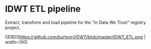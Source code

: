 # IDWT ETL pipeline

Extract, transform and load pipeline for the "In Data We Trust" registry project.

![ERD](https://github.com/burtonrj/IDWT/blob/master/IDWT_ETL.png | width=100)
